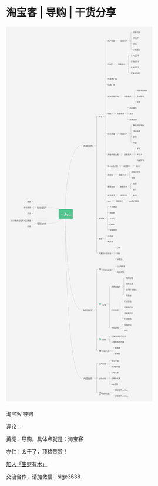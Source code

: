 # 淘宝客 | 导购 | 干货分享

![](img/b058bebc275c12790ff573813930c64c.jpg)

淘宝客 导购

评论：

黄亮：导购，具体点就是：淘宝客

亦仁：太干了，顶格赞赏！

[加入「生财有术」](https://www.ilangcai.com/jiaru/)

交流合作，请加微信：sige3638